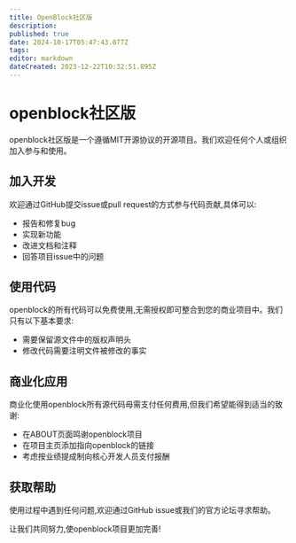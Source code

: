 ```yaml
---
title: OpenBlock社区版
description: 
published: true
date: 2024-10-17T05:47:43.077Z
tags: 
editor: markdown
dateCreated: 2023-12-22T10:32:51.895Z
---
```


# openblock社区版

openblock社区版是一个遵循MIT开源协议的开源项目。我们欢迎任何个人或组织加入参与和使用。  

## 加入开发

欢迎通过GitHub提交issue或pull request的方式参与代码贡献,具体可以:

- 报告和修复bug
- 实现新功能    
- 改进文档和注释
- 回答项目issue中的问题

## 使用代码  

openblock的所有代码可以免费使用,无需授权即可整合到您的商业项目中。我们只有以下基本要求:

- 需要保留源文件中的版权声明头    
- 修改代码需要注明文件被修改的事实

## 商业化应用  

商业化使用openblock所有源代码毋需支付任何费用,但我们希望能得到适当的致谢:   

- 在ABOUT页面鸣谢openblock项目  
- 在项目主页添加指向openblock的链接    
- 考虑按业绩提成制向核心开发人员支付报酬  

## 获取帮助   

使用过程中遇到任何问题,欢迎通过GitHub issue或我们的官方论坛寻求帮助。  

让我们共同努力,使openblock项目更加完善!
